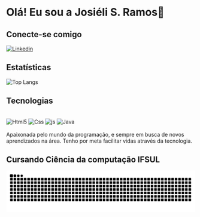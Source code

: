 # Olá! Eu sou a Josiéli S. Ramos👋

## Conecte-se comigo
[![Linkedin](https://img.shields.io/badge/LinkedIn-0077B5?style=for-the-badge&logo=linkedin&logoColor=white)](https://www.linkedin.com/in/josieli-de-souza-de-ramos-dev)

## Estatísticas
![Top Langs](https://github-readme-stats.vercel.app/api/top-langs/?username=Josi014&layout=compact&theme=dracula)

## Tecnologias
<div style="display: inline_block"><br/>
  <img aling="center" alt="Html5"  src="https://img.shields.io/badge/HTML5-E34F26?style=for-the-badge&logo=html5&logoColor=white"/>
  <img aling="center" alt="Css"  src="https://img.shields.io/badge/CSS3-1572B6?style=for-the-badge&logo=css3&logoColor=white"/>
  <img aling="center" alt="js"  src="https://img.shields.io/badge/JavaScript-F7DF1E?style=for-the-badge&logo=javascript&logoColor=black"/>
  <img aling="center" alt="Java"  src="https://img.shields.io/badge/Java-ED8B00?style=for-the-badge&logo=openjdk&logoColor=white"/>
</div><br/>
Apaixonada pelo mundo da programação, e sempre em busca de novos aprendizados na área. Tenho por meta facilitar vidas através da tecnologia.

## Cursando Ciência da computação IFSUL

![Snake animation](https://raw.githubusercontent.com/Josi014/Josi014/output/github-contribution-grid-snake.svg)

